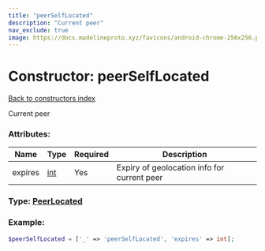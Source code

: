 ```yaml
---
title: "peerSelfLocated"
description: "Current peer"
nav_exclude: true
image: https://docs.madelineproto.xyz/favicons/android-chrome-256x256.png
---
```

# Constructor: peerSelfLocated  
[Back to constructors index](/API_docs/constructors/index.html)



Current peer

### Attributes:

| Name     |    Type       | Required | Description |
|----------|---------------|----------|-------------|
|expires|[int](/API_docs/types/int.html) | Yes|Expiry of geolocation info for current peer|



### Type: [PeerLocated](/API_docs/types/PeerLocated.html)


### Example:

```php
$peerSelfLocated = ['_' => 'peerSelfLocated', 'expires' => int];
```  
